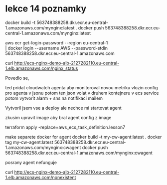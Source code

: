 # lekce 14 poznamky

docker build -t 563748388258.dkr.ecr.eu-central-1.amazonaws.com/mynginx:latest .
docker push 563748388258.dkr.ecr.eu-central-1.amazonaws.com/mynginx:latest

aws ecr get-login-password --region eu-central-1 \
  | docker login --username AWS --password-stdin 563748388258.dkr.ecr.eu-central-1.amazonaws.com


curl http://ecs-nginx-demo-alb-2127282110.eu-central-1.elb.amazonaws.com/nginx_status

Povedlo se, 

ted pridat cloudwatch agenta aby monitoroval novou metriku
vlozin config pro agenta v jsonu
potom ten json volat v druhem kontejneru v ecs service
potom vytvorit alarm + sns na notifikaci mailem

Vytvoril jsem vse a deploy ale nechce mi startovat agent

zkusim upravit image aby bral agent config z image

terraform apply -replace=aws_ecs_task_definition.lesson7

make separete docker for agent
docker build -t my-cw-agent:latest .
docker tag my-cw-agent:latest 563748388258.dkr.ecr.eu-central-1.amazonaws.com/mynginx:cwagent
docker push 563748388258.dkr.ecr.eu-central-1.amazonaws.com/mynginx:cwagent

posrany agent nefunguje

curl http://ecs-nginx-demo-alb-2127282110.eu-central-1.elb.amazonaws.com/nonexistent